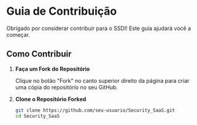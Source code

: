# Guia de Contribuição

Obrigado por considerar contribuir para o SSDI! Este guia ajudará você a começar.

## **Como Contribuir**

1. **Faça um Fork do Repositório**

   Clique no botão "Fork" no canto superior direito da página para criar uma cópia do repositório no seu GitHub.

2. **Clone o Repositório Forked**

   ```bash
   git clone https://github.com/seu-usuario/Security_SaaS.git
   cd Security_SaaS
